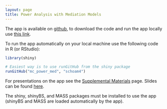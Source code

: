 ```yaml
---
layout: page
title: Power Analysis with Mediation Models
---
```


The app is available on [github](https://github.com/schoam4/mc_power_med), to download the code and run the app locally use [this link](https://github.com/schoam4/mc_power_med/archive/master.zip). 

To run the app automatically on your local machine use the following code in R (or RStudio):

```R
library(shiny)

# Easiest way is to use runGitHub from the shiny package
runGitHub("mc_power_med", "schoam4")
```

For presentations on the app see the [Supplemental Materials](http://marlab.org/Supplemental_Materials/) page. Slides can be found [here](https://github.com/schoam4/Talks/raw/master/IMPS_2016/IMPS_power.pdf).

The shiny, shinyBS, and MASS packages must be installed to use the app (shinyBS and MASS are loaded automatically by the app).

